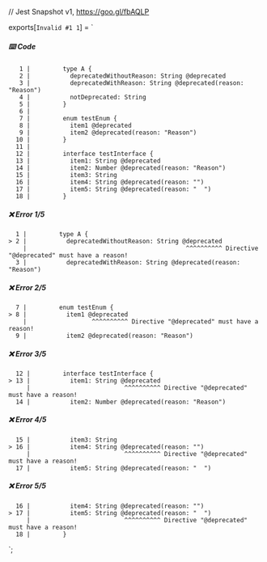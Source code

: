 // Jest Snapshot v1, https://goo.gl/fbAQLP

exports[`Invalid #1 1`] = `
##### ⌨️ Code

       1 |         type A {
       2 |           deprecatedWithoutReason: String @deprecated
       3 |           deprecatedWithReason: String @deprecated(reason: "Reason")
       4 |           notDeprecated: String
       5 |         }
       6 |
       7 |         enum testEnum {
       8 |           item1 @deprecated
       9 |           item2 @deprecated(reason: "Reason")
      10 |         }
      11 |
      12 |         interface testInterface {
      13 |           item1: String @deprecated
      14 |           item2: Number @deprecated(reason: "Reason")
      15 |           item3: String
      16 |           item4: String @deprecated(reason: "")
      17 |           item5: String @deprecated(reason: "  ")
      18 |         }

##### ❌ Error 1/5

      1 |         type A {
    > 2 |           deprecatedWithoutReason: String @deprecated
        |                                            ^^^^^^^^^^ Directive "@deprecated" must have a reason!
      3 |           deprecatedWithReason: String @deprecated(reason: "Reason")

##### ❌ Error 2/5

      7 |         enum testEnum {
    > 8 |           item1 @deprecated
        |                  ^^^^^^^^^^ Directive "@deprecated" must have a reason!
      9 |           item2 @deprecated(reason: "Reason")

##### ❌ Error 3/5

      12 |         interface testInterface {
    > 13 |           item1: String @deprecated
         |                          ^^^^^^^^^^ Directive "@deprecated" must have a reason!
      14 |           item2: Number @deprecated(reason: "Reason")

##### ❌ Error 4/5

      15 |           item3: String
    > 16 |           item4: String @deprecated(reason: "")
         |                          ^^^^^^^^^^ Directive "@deprecated" must have a reason!
      17 |           item5: String @deprecated(reason: "  ")

##### ❌ Error 5/5

      16 |           item4: String @deprecated(reason: "")
    > 17 |           item5: String @deprecated(reason: "  ")
         |                          ^^^^^^^^^^ Directive "@deprecated" must have a reason!
      18 |         }
`;
